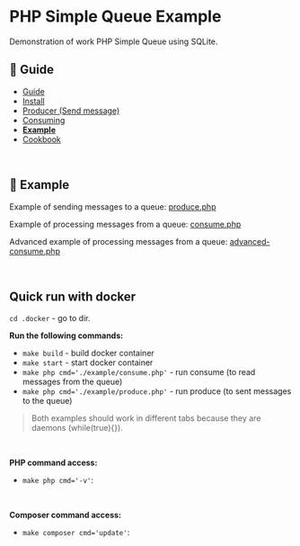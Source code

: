 PHP Simple Queue Example
========================

Demonstration of work PHP Simple Queue using SQLite.


## :book: Guide

* [Guide](./README.md)
* [Install](./install.md)
* [Producer (Send message)](./producer.md)
* [Consuming](./consuming.md)
* **[Example](./example.md)**
* [Cookbook](./cookbook.md)

<br>

## :page_facing_up: Example

Example of sending messages to a queue: [produce.php](../../example/produce.php)

Example of processing messages from a queue: [consume.php](../../example/consume.php)

Advanced example of processing messages from a queue: [advanced-consume.php](../../example/advanced-consume.php)

<br>

## Quick run with docker

`cd .docker` - go to dir.


**Run the following commands:**

- `make build` - build docker container
- `make start` - start docker container
- `make php cmd='./example/consume.php'` - run consume (to read messages from the queue)
- `make php cmd='./example/produce.php'` - run produce (to sent messages to the queue)


> Both examples should work in different tabs because they are daemons (while(true){}).

<br>

**PHP command access:**

- `make php cmd='-v'`:

<br>

**Composer command access:**
- `make composer cmd='update'`: